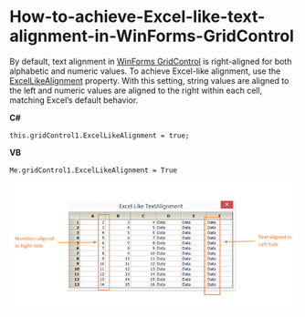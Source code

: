 # How-to-achieve-Excel-like-text-alignment-in-WinForms-GridControl

By default, text alignment in [WinForms GridControl](https://www.syncfusion.com/winforms-ui-controls/grid-control) is right-aligned for both alphabetic and numeric values. To achieve Excel-like alignment, use the [ExcelLikeAlignment](https://help.syncfusion.com/cr/windowsforms/Syncfusion.Windows.Forms.Grid.GridControlBase.html#Syncfusion_Windows_Forms_Grid_GridControlBase_ExcelLikeAlignment) property. With this setting, string values are aligned to the left and numeric values are aligned to the right within each cell, matching Excel’s default behavior.


**C#**
```
this.gridControl1.ExcelLikeAlignment = true;
```

**VB**
```
Me.gridControl1.ExcelLikeAlignment = True
```

![Showing text alignment in GridControl](ExcelLikeTextAlignment.png)